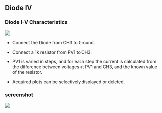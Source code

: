 Diode IV
---

### Diode I-V Characteristics

![](file:///android_asset/DOC_HTML/apps/images/schematics/diodeIV.svg@100%|auto)

* Connect the Diode from CH3 to Ground.
* Connect a 1k resistor from PV1 to CH3.

* PV1 is varied in steps, and for each step the current is calculated from the difference between voltages at PV1 and CH3, and the known value of the resistor.
* Acquired plots can be selectively displayed or deleted.

### screenshot

![](file:///android_asset/DOC_HTML/apps/images/screenshots/diodeIV.png@100%|auto)


